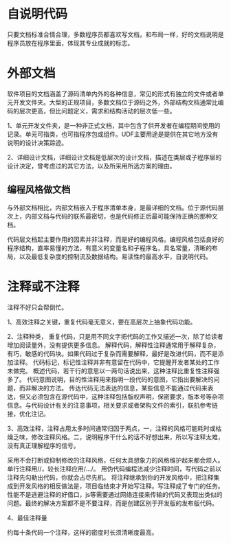 # 自说明代码

只要文档标准合情合理，多数程序员都喜欢写文档，和布局一样，好的文档说明是程序员放在程序里面，体现其专业成就的标志。

# 外部文档

软件项目的文档涵盖了源码清单内外的各种信息，常见的形式有独立的文件或者单元开发文件夹。大型的正规项目，多数文档位于源码之外，外部结构文档通常比编码的层次更高，但比问题定义，需求和结构活动的层次低一些。

1、单元开发文件夹，是一种非正式文档，其中包含了供开发者在编程期间使用的记录。单元可指类，也可指程序包或组件。UDF主要用途是提供在其它地方没有说明的设计决策踪迹。

2、详细设计文档，详细设计文档是低层次的设计文档，描述在类层或子程序层的设计决定，曾考虑过的其它方法，以及所采用所选方案的理由。

## 编程风格做文档

与外部文档相比，内部文档嵌入于程序清单本身，是最详细的文档。位于源代码层次上，内部文档与代码的联系最密切，也是代码修正后最可能保持正确的那种文档。

代码层文档起主要作用的因素并非注释，而是好的编程风格。编程风格包括良好的程序结构，直率易懂的方法，有意义的变量名和子程序名，具名常量，清晰的布局，以及最低复杂度的控制流及数据结构。易读性的最高水平，自说明代码。

# 注释或不注释

注释不好只会帮倒忙。

1、高效注释之关键，重复代码毫无意义，要在高层次上抽象代码功能。

2、注释种类，
重复代码，只是用不同文字把代码的工作又描述一次，除了给读者增加阅读量外，没有提供更多信息。
解释代码，解释性注释通常用于解释复杂，有巧，敏感的代码块。如果代码过于复杂而需要解释，最好是改进代码，而不是添加注释。
代码标记，标记性注释并非有意留在代码中，它提醒开发者某处的工作未做完。
概述代码，若干行的意思以一两句话说出来，这种注释比重复性注释强多了。
代码意图说明，目的性注释用来指明一段代码的意图，它指出要解决的问题，而非解决的方法。
传达代码无法表达的信息，某些信息不能通过代码来表达，但又必须包含在源代码中，这种注释包括版权声明，保密要求，版本号等杂项信息。与代码设计有关的注意事项，相关要求或者架构文件的索引，联机参考链接，优化注记。

3、高效注释，注释占用太多时间通常归因于两点，一，注释的风格可能耗时或枯燥乏味，修改注释风格。二，说明程序干什么的话不好想出来，所以写注释太难，没有真正理解程序的信号。

采用不会打断或抑制修改的注释风格，任何太具想象力的风格维护起来都会烦人。单行注释用//，较长注释应用/*...*/。
用伪代码编程法减少注释时间，写代码之前以注释先勾勒出代码，你就会占尽先机。
将注释继承到你的开发风格中，把注释集成到开发风格的相反做法是，项目临结束才开始写注释。写注释成了专门的任务。
性能不是逃避注释的好借口，js等需要通过网络连接来传输的代码又表现出类似的问题。最终的解决方案都不是不要注释，而是创建区别于开发版的发布版代码。

4、最佳注释量

约每十条代码一个注释，这样的密度时长须清晰度最高。



